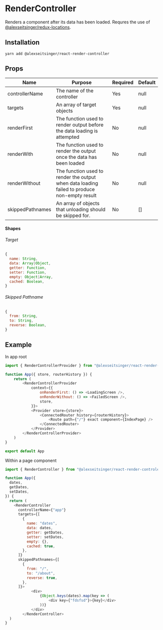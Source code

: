 # RenderController

Renders a component after its data has been loaded. Requres the use of
[@alexseitsinger/redux-locations](https://github.com/alexseitsinger/redux-locations).

## Installation

```
yarn add @alexseitsinger/react-render-controller
```

## Props

__Name__         | __Purpose__                                                                                 | __Required__ | __Default__
---              | ---                                                                                         | ---          | ---
controllerName   | The name of the controller                                                                  | Yes          | null
targets          | An array of target objects                                                                  | Yes          | null
renderFirst      | The function used to render output before the data loading is attempted                     | No           | null
renderWith       | The function used to render the output once the data has been loaded                        | No           | null
renderWithout    | The function used to render the output when data loading failed to produce non-empty result | No           | null
skippedPathnames | An array of objects that unloading should be skipped for.                                   | No           | []

#### Shapes

###### Target

```javascript
{
  name: String,
  data: Array|Object,
  getter: Function,
  setter: Function,
  empty: Object|Array,
  cached: Boolean,
}
```

###### Skipped Pathname

```javascript
{
  from: String,
  to: String,
  reverse: Boolean,
}
```

## Example

In app root

```javascript
import { RenderControllerProvider } from "@alexseitsinger/react-render-controller"

function App({ store, routerHistory }) {
	return (
		<RenderControllerProvider
			context={{
				onRenderFirst: () => <LoadingScreen />,
				onRenderWithout: () => <FailedScreen />,
				store,
			}}>
			<Provider store={store}>
				<ConnectedRouter history={routerHistory}>
					<Route path={"/"} exact component={IndexPage} />
				</ConnectedRouter>
			</Provider>
		</RenderControllerProvider>
	)
}

export default App
```

Within a page component

```javascript
import { RenderController } from "@alexseitsinger/react-render-controler"

function App({
  dates,
  getDates,
  setDates,
}) {
  return (
    <RenderController
      controllerName={"app"}
      targets={[
        {
          name: "dates",
          data: dates,
          getter: getDates,
          setter: setDates,
          empty: {},
          cached: true,
        },
      ]}
      skippedPathnames={[
        {
          from: "/",
          to: "/about",
          reverse: true,
        },
      ]}>
			<div>
				{Object.keys(dates).map(key => (
					<div key={"fdsfsd"}>{key}</div>
				))}
			</div>
		</RenderController>
  )
}
```
